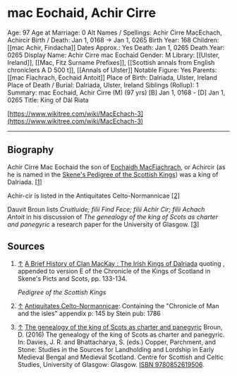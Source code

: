 # mac Eochaid, Achir Cirre

Age: 97
Age at Marriage: 0
Alt Names / Spellings: Achir Cirre MacEchach, Achircir
Birth / Death: Jan 1, 0168 → Jan 1, 0265
Birth Year: 168
Children: [[mac Achir, Findacha]]
Dates Approx.: Yes
Death: Jan 1, 0265
Death Year: 0265
Display Name: Achir Cirre mac Eochaid
Gender: M
Library: [[Ulster, Ireland]], [[Mac, Fitz Surname Prefixes]], [[Scottish annals from English chroniclers A D 500 t]], [[Annals of Ulster]]
Notable Figure: Yes
Parents: [[mac Fiachrach, Eochaid Antoit]]
Place of Birth: Dalriada, Ulster, Ireland
Place of Death / Burial: Dalriada, Ulster, Ireland
Siblings (Rollup): 1
Summary: mac Eochaid, Achir Cirre (M) (97 yrs)
[B] Jan 1, 0168 - [D] Jan 1, 0265
Title: King of Dál Riata

[https://www.wikitree.com/wiki/MacEchach-3](https://www.wikitree.com/wiki/MacEchach-3)

---

## Biography

Achir Cirre Mac Eochaid the son of [Eochaidh MacFiachrach](https://www.wikitree.com/wiki/MacFiachrach-1), or Achircir (as he is named in the [Skene's Pedigree of the Scottish Kings](https://en.wikipedia.org/wiki/Chronicle_of_the_Kings_of_Alba)) was a king of Dalriada. [[1]](https://www.wikitree.com/wiki/MacEchach-3#_note-0)

Achir-cir is listed in the Antiquitates Celto-Normannicae [[2]](https://www.wikitree.com/wiki/MacEchach-3#_note-1)

Dauvit Broun lists *Cruitluide; filii Find Fece; filii Achir Cir; filii Achach Antoit* in his discussion of *The genealogy of the king of Scots as charter and panegyric* a research paper for the University of Glasgow. [[3]](https://www.wikitree.com/wiki/MacEchach-3#_note-2)

## Sources

1. [↑](https://www.wikitree.com/wiki/MacEchach-3#_ref-0) [A Brief History of Clan MacKay : The Irish Kings of Dalriada](http://www.magma.ca/~mmackay/dalriada.html#ballymote) quoting , appended to version E of the Chronicle of the Kings of Scotland in Skene's Picts and Scots, pp. 133-134.

    *Pedigree of the Scottish Kings*

2. [↑](https://www.wikitree.com/wiki/MacEchach-3#_ref-1) [Antiquitates Celto-Normannicae](https://books.google.co.nz/books?id=2N8_AAAAcAAJ&pg=PA145&lpg=PA145&dq=Achircir&source=bl&ots=Th4kAczq7Z&sig=Jn5sk85Y9kmGvimQcKJGD1k-ByI&hl=en&sa=X&ved=0ahUKEwjNja283P3aAhUFPrwKHcUXC3kQ6AEIYDAN#v=onepage&q=Achircir&f=false): Containing the "Chronicle of Man and the isles" appendix p: 145 by Stein pub: 1786
3. [↑](https://www.wikitree.com/wiki/MacEchach-3#_ref-2) [The genealogy of the king of Scots as charter and panegyric](http://eprints.gla.ac.uk/128834/1/128834.pdf) Broun, D. (2016) The genealogy of the king of Scots as charter and panegyric. In: Davies, J. R. and Bhattacharya, S. (eds.) Copper, Parchment, and Stone: Studies in the Sources for Landholding and Lordship in Early Medieval Bengal and Medieval Scotland. Centre for Scottish and Celtic Studies, University of Glasgow: Glasgow. [ISBN 9780852619506](https://www.wikitree.com/index.php?title=Special:Booksources&isbn=9780852619506).